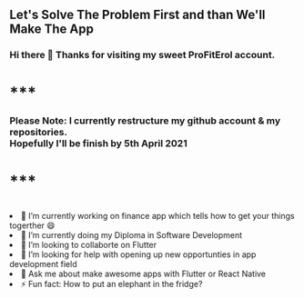 
<h2>Let's Solve The Problem First and than We'll Make The App</h2>

### Hi there 👋 Thanks for visiting my sweet ProFitErol account.

<h1>***</h1>
<h3>Please Note: I currently restructure my github account & my repositories.<br>
  Hopefully I'll be finish by 5th April 2021</h3><h1>***</h1>
  <br>
<lu>
<li>🔭 I’m currently working on finance app which tells how to get your things togerther 😄</li>
<li>🌱 I’m currently doing my Diploma in Software Development</li>
<li>👯 I’m looking to collaborte on Flutter</li></li>
<li>🤔 I’m looking for help with opening up new opportunties in app development field</li>
<li>💬 Ask me about make awesome apps with Flutter or React Native</li>
<li>⚡ Fun fact: How to put an elephant in the fridge?</li>
</lu>
<!--
**profiteroles/profiteroles** is a ✨ _special_ ✨ repository because its `README.md` (this file) appears on your GitHub profile.

Here are some ideas to get you started:

- 🔭 I’m currently working on ...
- 🌱 I’m currently learning ...
- 👯 I’m looking to collaborate on ...
- 🤔 I’m looking for help with ...
- 💬 Ask me about ...
- 📫 How to reach me: ...
- 😄 Pronouns: ...
- ⚡ Fun fact: ...
-->
